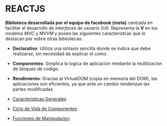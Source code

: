 # REACTJS

__Biblioteca desarrollada por el equipo de facebook (meta)__ centrada en facilitar el desarrollo de _interfaces de usuario (UI)_. Representa la __V__ en los modelos _MVC_ y _MVVM_ y posee las siguientes caracteristcas que lo destacan por sobre otras bibliotecas:

* __Declarativo__: Utiliza una sintaxis sencilla donde se indica que debe realizarse, sin necesidad de explicar el como.
* __Componentes__: Simplica la logica de aplicacion mediante la reutilizacion de bloques de codigo.
* __Rendimiento__: Gracias al VirtualDOM (copia en memoria del DOM), las aplicaciones son eficientes, ya que ante un cambio renderizan las partes modificadas.

* [Caracteristicas Generales](./docs/general.md)
* [Ciclo de Vida de Componentes](./docs/lifecycle.md)
* [Funciones de Manipulacion](./docs/hooks.md)
